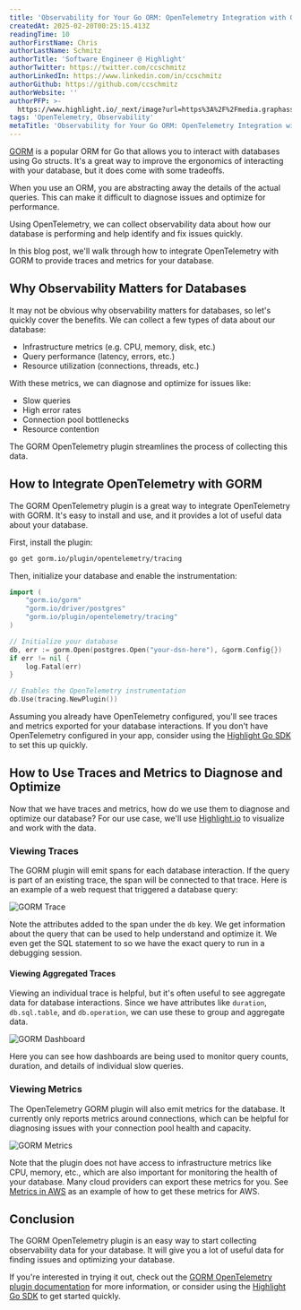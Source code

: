 ```yaml
---
title: 'Observability for Your Go ORM: OpenTelemetry Integration with GORM'
createdAt: 2025-02-20T00:25:15.413Z
readingTime: 10
authorFirstName: Chris
authorLastName: Schmitz
authorTitle: 'Software Engineer @ Highlight'
authorTwitter: https://twitter.com/ccschmitz
authorLinkedIn: https://www.linkedin.com/in/ccschmitz
authorGithub: https://github.com/ccschmitz
authorWebsite: ''
authorPFP: >-
  https://www.highlight.io/_next/image?url=https%3A%2F%2Fmedia.graphassets.com%2FViK27IG7TCe0YDK20tFy&w=3840&q=75
tags: 'OpenTelemetry, Observability'
metaTitle: 'Observability for Your Go ORM: OpenTelemetry Integration with GORM'
---
```


[GORM](https://gorm.io) is a popular ORM for Go that allows you to interact with databases using Go structs. It's a great way to improve the ergonomics of interacting with your database, but it does come with some tradeoffs.

When you use an ORM, you are abstracting away the details of the actual queries. This can make it difficult to diagnose issues and optimize for performance.

Using OpenTelemetry, we can collect observability data about how our database is performing and help identify and fix issues quickly.

In this blog post, we'll walk through how to integrate OpenTelemetry with GORM to provide traces and metrics for your database.

## Why Observability Matters for Databases

It may not be obvious why observability matters for databases, so let's quickly cover the benefits. We can collect a few types of data about our database:

* Infrastructure metrics (e.g. CPU, memory, disk, etc.)
* Query performance (latency, errors, etc.)
* Resource utilization (connections, threads, etc.)

With these metrics, we can diagnose and optimize for issues like:

* Slow queries
* High error rates
* Connection pool bottlenecks
* Resource contention

The GORM OpenTelemetry plugin streamlines the process of collecting this data.

## How to Integrate OpenTelemetry with GORM

The GORM OpenTelemetry plugin is a great way to integrate OpenTelemetry with GORM. It's easy to install and use, and it provides a lot of useful data about your database.

First, install the plugin:

```bash
go get gorm.io/plugin/opentelemetry/tracing
```

Then, initialize your database and enable the instrumentation:

```go
import (
    "gorm.io/gorm"
    "gorm.io/driver/postgres"
    "gorm.io/plugin/opentelemetry/tracing"
)

// Initialize your database
db, err := gorm.Open(postgres.Open("your-dsn-here"), &gorm.Config{})
if err != nil {
    log.Fatal(err)
}

// Enables the OpenTelemetry instrumentation
db.Use(tracing.NewPlugin())
```

Assuming you already have OpenTelemetry configured, you'll see traces and metrics exported for your database interactions. If you don't have OpenTelemetry configured in your app, consider using the [Highlight Go SDK](https://pkg.go.dev/github.com/highlight/highlight/sdk/highlight-go#section-readme) to set this up quickly.

## How to Use Traces and Metrics to Diagnose and Optimize

Now that we have traces and metrics, how do we use them to diagnose and optimize our database? For our use case, we'll use [Highlight.io](https://highlight.io) to visualize and work with the data.

### Viewing Traces

The GORM plugin will emit spans for each database interaction. If the query is part of an existing trace, the span will be connected to that trace. Here is an example of a web request that triggered a database query:

![GORM Trace](/images/blog/observability-in-gorm/gorm-span.png)

Note the attributes added to the span under the `db` key. We get information about the query that can be used to help understand and optimize it. We even get the SQL statement to so we have the exact query to run in a debugging session.

#### Viewing Aggregated Traces

Viewing an individual trace is helpful, but it's often useful to see aggregate data for database interactions. Since we have attributes like `duration`, `db.sql.table`, and `db.operation`, we can use these to group and aggregate data.

![GORM Dashboard](/images/blog/observability-in-gorm/gorm-dashboard.png)

Here you can see how dashboards are being used to monitor query counts, duration, and details of individual slow queries.

### Viewing Metrics

The OpenTelemetry GORM plugin will also emit metrics for the database. It currently only reports metrics around connections, which can be helpful for diagnosing issues with your connection pool health and capacity.

![GORM Metrics](/images/blog/observability-in-gorm/gorm-metrics.png)

Note that the plugin does not have access to infrastructure metrics like CPU, memory, etc., which are also important for monitoring the health of your database. Many cloud providers can export these metrics for you. See [Metrics in AWS](/docs/getting-started/server/hosting/aws-metrics) as an example of how to get these metrics for AWS.

## Conclusion

The GORM OpenTelemetry plugin is an easy way to start collecting observability data for your database. It will give you a lot of useful data for finding issues and optimizing your database.

If you're interested in trying it out, check out the [GORM OpenTelemetry plugin documentation](https://gorm.io/plugin/opentelemetry/tracing) for more information, or consider using the [Highlight Go SDK](https://pkg.go.dev/github.com/highlight/highlight/sdk/highlight-go) to get started quickly.
